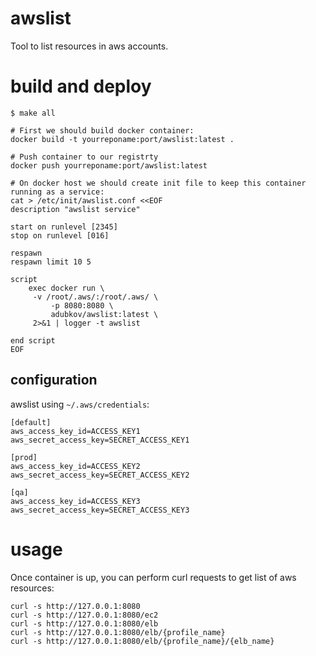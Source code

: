 # awslist
Tool to list resources in aws accounts.

# build and deploy

```
$ make all

# First we should build docker container:
docker build -t yourreponame:port/awslist:latest .

# Push container to our registrty
docker push yourreponame:port/awslist:latest

# On docker host we should create init file to keep this container running as a service:
cat > /etc/init/awslist.conf <<EOF
description "awslist service"

start on runlevel [2345]
stop on runlevel [016]

respawn
respawn limit 10 5

script
	exec docker run \
	 -v /root/.aws/:/root/.aws/ \
         -p 8080:8080 \
         adubkov/awslist:latest \
	 2>&1 | logger -t awslist

end script
EOF
```

## configuration
awslist using `~/.aws/credentials`:
```
[default]
aws_access_key_id=ACCESS_KEY1
aws_secret_access_key=SECRET_ACCESS_KEY1

[prod]
aws_access_key_id=ACCESS_KEY2
aws_secret_access_key=SECRET_ACCESS_KEY2

[qa]
aws_access_key_id=ACCESS_KEY3
aws_secret_access_key=SECRET_ACCESS_KEY3
```

# usage
Once container is up, you can perform curl requests to get list of aws resources:
```
curl -s http://127.0.0.1:8080
curl -s http://127.0.0.1:8080/ec2
curl -s http://127.0.0.1:8080/elb
curl -s http://127.0.0.1:8080/elb/{profile_name}
curl -s http://127.0.0.1:8080/elb/{profile_name}/{elb_name}
```
